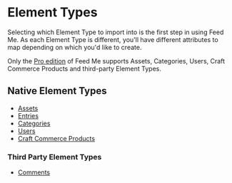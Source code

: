 # Element Types

Selecting which Element Type to import into is the first step in using Feed Me. As each Element Type is different, you'll have different attributes to map depending on which you'd like to create.

Only the [Pro edition](/craft-plugins/feed-me/pricing) of Feed Me supports Assets, Categories, Users, Craft Commerce Products and third-party Element Types.

## Native Element Types

- [Assets](/craft-plugins/feed-me/docs/content-mapping/element-types/assets)
- [Entries](/craft-plugins/feed-me/docs/content-mapping/element-types/entries)
- [Categories](/craft-plugins/feed-me/docs/content-mapping/element-types/categories)
- [Users](/craft-plugins/feed-me/docs/content-mapping/element-types/users)
- [Craft Commerce Products](/craft-plugins/feed-me/docs/content-mapping/element-types/craft-commerce-products)

### Third Party Element Types

- [Comments](https://github.com/engram-design/Comments)